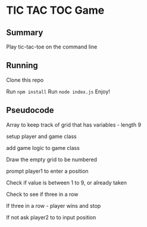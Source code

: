 # TIC TAC TOC Game

## Summary

Play tic-tac-toe on the command line

## Running

Clone this repo

Run `npm install`
Run `node index.js`
Enjoy!

## Pseudocode

Array to keep track of grid that has variables - length 9

setup player and game class

add game logic to game class

Draw the empty grid to be numbered

prompt player1 to enter a position

Check if value is between 1 to 9, or already taken

Check to see if three in a row

If three in a row - player wins and stop

If not ask player2 to to input position